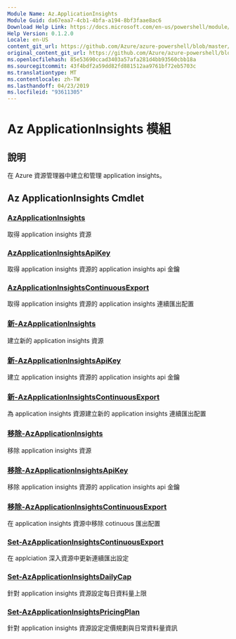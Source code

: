 ```yaml
---
Module Name: Az.ApplicationInsights
Module Guid: da67eaa7-4cb1-4bfa-a194-8bf3faae8ac6
Download Help Link: https://docs.microsoft.com/en-us/powershell/module/az.applicationinsights
Help Version: 0.1.2.0
Locale: en-US
content_git_url: https://github.com/Azure/azure-powershell/blob/master/src/ApplicationInsights/ApplicationInsights/help/Az.ApplicationInsights.md
original_content_git_url: https://github.com/Azure/azure-powershell/blob/master/src/ApplicationInsights/ApplicationInsights/help/Az.ApplicationInsights.md
ms.openlocfilehash: 85e53690ccad3403a57afa281d4bb93560cbb18a
ms.sourcegitcommit: 43f4bdf2a59dd82fd881512aa9761bf72eb5703c
ms.translationtype: MT
ms.contentlocale: zh-TW
ms.lasthandoff: 04/23/2019
ms.locfileid: "93611305"
---
```

# Az ApplicationInsights 模組
## 說明
在 Azure 資源管理器中建立和管理 application insights。

## Az ApplicationInsights Cmdlet
### [AzApplicationInsights](Get-AzApplicationInsights.md)
取得 application insights 資源

### [AzApplicationInsightsApiKey](Get-AzApplicationInsightsApiKey.md)
取得 application insights 資源的 application insights api 金鑰

### [AzApplicationInsightsContinuousExport](Get-AzApplicationInsightsContinuousExport.md)
取得 application insights 資源的 application insights 連續匯出配置

### [新-AzApplicationInsights](New-AzApplicationInsights.md)
建立新的 application insights 資源

### [新-AzApplicationInsightsApiKey](New-AzApplicationInsightsApiKey.md)
建立 application insights 資源的 application insights api 金鑰

### [新-AzApplicationInsightsContinuousExport](New-AzApplicationInsightsContinuousExport.md)
為 application insights 資源建立新的 application insights 連續匯出配置

### [移除-AzApplicationInsights](Remove-AzApplicationInsights.md)
移除 application insights 資源

### [移除-AzApplicationInsightsApiKey](Remove-AzApplicationInsightsApiKey.md)
移除 application insights 資源的 application insights api 金鑰

### [移除-AzApplicationInsightsContinuousExport](Remove-AzApplicationInsightsContinuousExport.md)
在 application insights 資源中移除 cotinuous 匯出配置

### [Set-AzApplicationInsightsContinuousExport](Set-AzApplicationInsightsContinuousExport.md)
在 applciation 深入資源中更新連續匯出設定

### [Set-AzApplicationInsightsDailyCap](Set-AzApplicationInsightsDailyCap.md)
針對 application insights 資源設定每日資料量上限

### [Set-AzApplicationInsightsPricingPlan](Set-AzApplicationInsightsPricingPlan.md)
針對 application insights 資源設定定價規劃與日常資料量資訊

